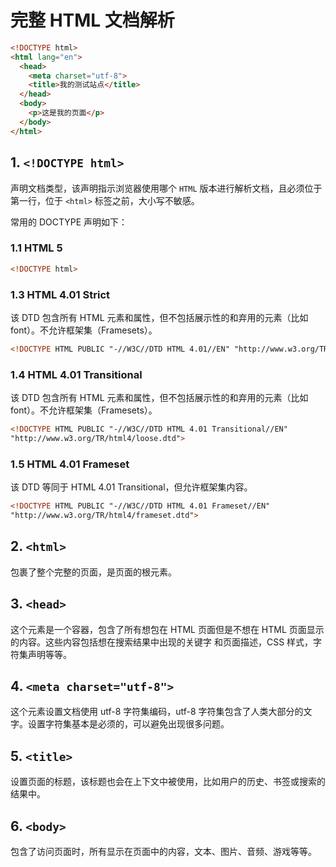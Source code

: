 # 完整 HTML 文档解析

```html
<!DOCTYPE html>
<html lang="en">
  <head>
    <meta charset="utf-8">
    <title>我的测试站点</title>
  </head>
  <body>
    <p>这是我的页面</p>
  </body>
</html>
```

## 1. `<!DOCTYPE html>`

声明文档类型，该声明指示浏览器使用哪个 `HTML` 版本进行解析文档，且必须位于第一行，位于 `<html>` 标签之前，大小写不敏感。

常用的 DOCTYPE 声明如下：

### 1.1 HTML 5

```html
<!DOCTYPE html>
```

### 1.3 HTML 4.01 Strict

该 DTD 包含所有 HTML 元素和属性，但不包括展示性的和弃用的元素（比如 font）。不允许框架集（Framesets）。

```html
<!DOCTYPE HTML PUBLIC "-//W3C//DTD HTML 4.01//EN" "http://www.w3.org/TR/html4/strict.dtd">
```

### 1.4 HTML 4.01 Transitional

该 DTD 包含所有 HTML 元素和属性，但不包括展示性的和弃用的元素（比如 font）。不允许框架集（Framesets）。

```html
<!DOCTYPE HTML PUBLIC "-//W3C//DTD HTML 4.01 Transitional//EN" 
"http://www.w3.org/TR/html4/loose.dtd">
```

### 1.5 HTML 4.01 Frameset

该 DTD 等同于 HTML 4.01 Transitional，但允许框架集内容。

```html
<!DOCTYPE HTML PUBLIC "-//W3C//DTD HTML 4.01 Frameset//EN" 
"http://www.w3.org/TR/html4/frameset.dtd">
```

## 2. `<html>`

包裹了整个完整的页面，是页面的根元素。

## 3. `<head>`

这个元素是一个容器，包含了所有想包在 HTML 页面但是不想在 HTML 页面显示的内容。这些内容包括想在搜索结果中出现的关键字
和页面描述，CSS 样式，字符集声明等等。

## 4. `<meta charset="utf-8">`

这个元素设置文档使用 utf-8 字符集编码，utf-8 字符集包含了人类大部分的文字。设置字符集基本是必须的，可以避免出现很多问题。

## 5. `<title>`

设置页面的标题，该标题也会在上下文中被使用，比如用户的历史、书签或搜索的结果中。

## 6. `<body>`

包含了访问页面时，所有显示在页面中的内容，文本、图片、音频、游戏等等。
